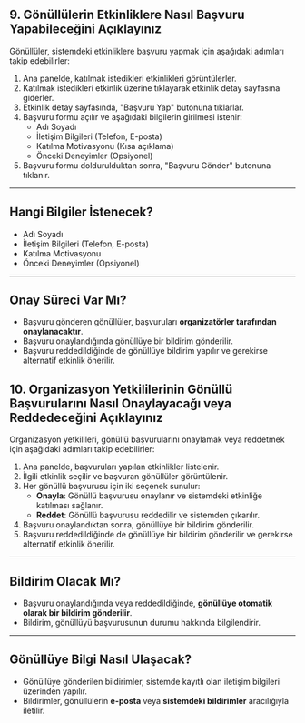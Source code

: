 ## 9. Gönüllülerin Etkinliklere Nasıl Başvuru Yapabileceğini Açıklayınız

Gönüllüler, sistemdeki etkinliklere başvuru yapmak için aşağıdaki adımları takip edebilirler:

1. Ana panelde, katılmak istedikleri etkinlikleri görüntülerler.
2. Katılmak istedikleri etkinlik üzerine tıklayarak etkinlik detay sayfasına giderler.
3. Etkinlik detay sayfasında, "Başvuru Yap" butonuna tıklarlar.
4. Başvuru formu açılır ve aşağıdaki bilgilerin girilmesi istenir:
   - Adı Soyadı
   - İletişim Bilgileri (Telefon, E-posta)
   - Katılma Motivasyonu (Kısa açıklama)
   - Önceki Deneyimler (Opsiyonel)
5. Başvuru formu doldurulduktan sonra, "Başvuru Gönder" butonuna tıklanır.

---

## Hangi Bilgiler İstenecek?
- Adı Soyadı
- İletişim Bilgileri (Telefon, E-posta)
- Katılma Motivasyonu
- Önceki Deneyimler (Opsiyonel)

---

## Onay Süreci Var Mı?
- Başvuru gönderen gönüllüler, başvuruları **organizatörler tarafından onaylanacaktır**.
- Başvuru onaylandığında gönüllüye bir bildirim gönderilir.
- Başvuru reddedildiğinde de gönüllüye bildirim yapılır ve gerekirse alternatif etkinlik önerilir.

## 10. Organizasyon Yetkililerinin Gönüllü Başvurularını Nasıl Onaylayacağı veya Reddedeceğini Açıklayınız

Organizasyon yetkilileri, gönüllü başvurularını onaylamak veya reddetmek için aşağıdaki adımları takip edebilirler:

1. Ana panelde, başvuruları yapılan etkinlikler listelenir.
2. İlgili etkinlik seçilir ve başvuran gönüllüler görüntülenir.
3. Her gönüllü başvurusu için iki seçenek sunulur:
   - **Onayla**: Gönüllü başvurusu onaylanır ve sistemdeki etkinliğe katılması sağlanır.
   - **Reddet**: Gönüllü başvurusu reddedilir ve sistemden çıkarılır.
4. Başvuru onaylandıktan sonra, gönüllüye bir bildirim gönderilir.
5. Başvuru reddedildiğinde de gönüllüye bir bildirim gönderilir ve gerekirse alternatif etkinlik önerilir.

---

## Bildirim Olacak Mı?
- Başvuru onaylandığında veya reddedildiğinde, **gönüllüye otomatik olarak bir bildirim gönderilir**.
- Bildirim, gönüllüyü başvurusunun durumu hakkında bilgilendirir.

---

## Gönüllüye Bilgi Nasıl Ulaşacak?
- Gönüllüye gönderilen bildirimler, sistemde kayıtlı olan iletişim bilgileri üzerinden yapılır.
- Bildirimler, gönüllülerin **e-posta** veya **sistemdeki bildirimler** aracılığıyla iletilir.

